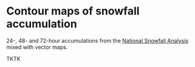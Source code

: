 # Contour maps of snowfall accumulation

24-, 48- and 72-hour accumulations from the [National Snowfall Analysis](https://www.nohrsc.noaa.gov/snowfall/) mixed with vector maps.

TKTK